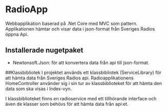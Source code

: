 # RadioApp

Webbapplikation baserad på .Net Core med MVC som pattern. Applikationen hämtar och visar data i json-format från Sveriges Radios öppna Api. 

## Installerade nugetpaket
- Newtonsoft.Json: för att konvertera data från api till json-format. 

##Klassbibliotek
I projektet används ett klassbibliotek (ServiceLibrary) för att hämta data från Sveriges Radios api. Radioapplikationens HomeController använder sig i sin tur av klassbiblioteket för att hämta den data som ska visas i Index-vyn. 

I klassbiblioteket finns en radioservice med ett tillhörande interface och även de klasser som behövs för att hämta data från api:et. 
